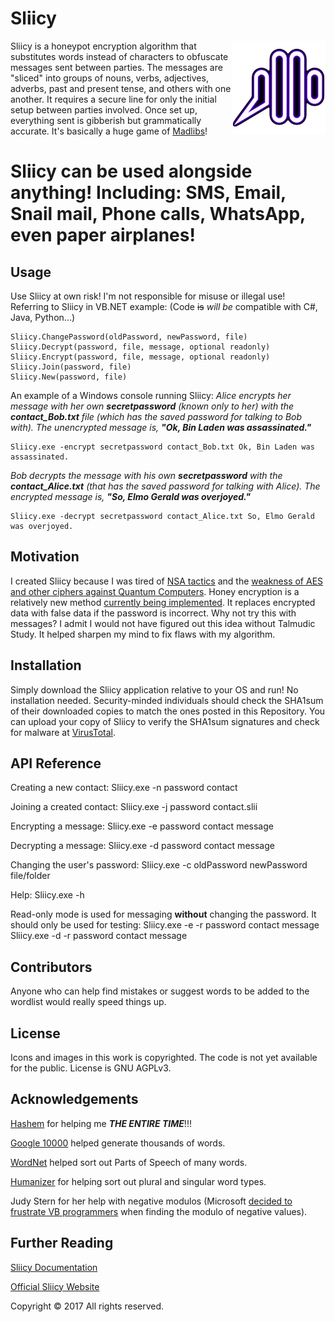 # Sliicy

<img src="logo.png" width=150 align=right>

Sliicy is a honeypot encryption algorithm that substitutes words instead of characters to obfuscate messages sent between parties. The messages are "sliced" into groups of nouns, verbs, adjectives, adverbs, past and present tense, and others with one another. It requires a secure line for only the initial setup between parties involved. Once set up, everything sent is gibberish but grammatically accurate. It's basically a huge game of [Madlibs](http://www.madlibs.com/)!

# Sliicy can be used alongside anything! Including: SMS, Email, Snail mail, Phone calls, WhatsApp, even paper airplanes!

## Usage
Use Sliicy at own risk! I'm not responsible for misuse or illegal use!
Referring to Sliicy in VB.NET example: (Code ~~is~~ _will be_ compatible with C#, Java, Python...)
```vbnet
Sliicy.ChangePassword(oldPassword, newPassword, file)
Sliicy.Decrypt(password, file, message, optional readonly)
Sliicy.Encrypt(password, file, message, optional readonly)
Sliicy.Join(password, file)
Sliicy.New(password, file)
```

An example of a Windows console running Sliicy:
_Alice encrypts her message with her own **secretpassword** (known only to her) with the **contact_Bob.txt** file (which has the saved password for talking to Bob with). The unencrypted message is, **"Ok, Bin Laden was assassinated."**_
```
Sliicy.exe -encrypt secretpassword contact_Bob.txt Ok, Bin Laden was assassinated.
```
_Bob decrypts the message with his own **secretpassword** with the **contact_Alice.txt** (that has the saved password for talking with Alice). The encrypted message is, **"So, Elmo Gerald was overjoyed."**_
```
Sliicy.exe -decrypt secretpassword contact_Alice.txt So, Elmo Gerald was overjoyed.
```

## Motivation

I created Sliicy because I was tired of [NSA tactics](https://en.wikipedia.org/wiki/Vault_7) and the [weakness of AES and other ciphers against Quantum Computers](https://security.stackexchange.com/questions/116596/will-quantum-computers-render-aes-obsolete). Honey encryption is a relatively new method [currently being implemented](https://www.technologyreview.com/s/523746/honey-encryption-will-bamboozle-attackers-with-fake-secrets/). It replaces encrypted data with false data if the password is incorrect. Why not try this with messages? I admit I would not have figured out this idea without Talmudic Study. It helped sharpen my mind to fix flaws with my algorithm.

## Installation

Simply download the Sliicy application relative to your OS and run! No installation needed. Security-minded individuals should check the SHA1sum of their downloaded copies to match the ones posted in this Repository.
You can upload your copy of Sliicy to verify the SHA1sum signatures and check for malware at [VirusTotal](https://www.virustotal.com/).

## API Reference

Creating a new contact:
Sliicy.exe -n password contact

Joining a created contact:
Sliicy.exe -j password contact.slii

Encrypting a message:
Sliicy.exe -e password contact message

Decrypting a message:
Sliicy.exe -d password contact message

Changing the user's password:
Sliicy.exe -c oldPassword newPassword file/folder

Help:
Sliicy.exe -h

Read-only mode is used for messaging **without** changing the password. It should only be used for testing:
Sliicy.exe -e -r password contact message
Sliicy.exe -d -r password contact message

## Contributors

Anyone who can help find mistakes or suggest words to be added to the wordlist would really speed things up.

## License

Icons and images in this work is copyrighted. The code is not yet available for the public. License is GNU AGPLv3.

## Acknowledgements
[Hashem](http://www.simpletoremember.com/articles/a/seven-laws-of-noah/) for helping me ***THE ENTIRE TIME***!!!

[Google 10000](https://github.com/first20hours/google-10000-english) helped generate thousands of words.

[WordNet](http://wordnet.princeton.edu) helped sort out Parts of Speech of many words.

[Humanizer](https://github.com/Humanizr/Humanizer) for helping sort out plural and singular word types.

Judy Stern for her help with negative modulos (Microsoft [decided to frustrate VB programmers](http://stackoverflow.com/questions/1082917/mod-of-negative-number-is-melting-my-brain) when finding the modulo of negative values).

## Further Reading
[Sliicy Documentation](https://github.com/Sliicy/Sliicy/blob/master/Sliicy%20Documentation.pdf)

[Official Sliicy Website](http://www.sliicy.com/)
<p>Copyright <span>&copy; 2017&nbsp;</span>All rights reserved.</p>

